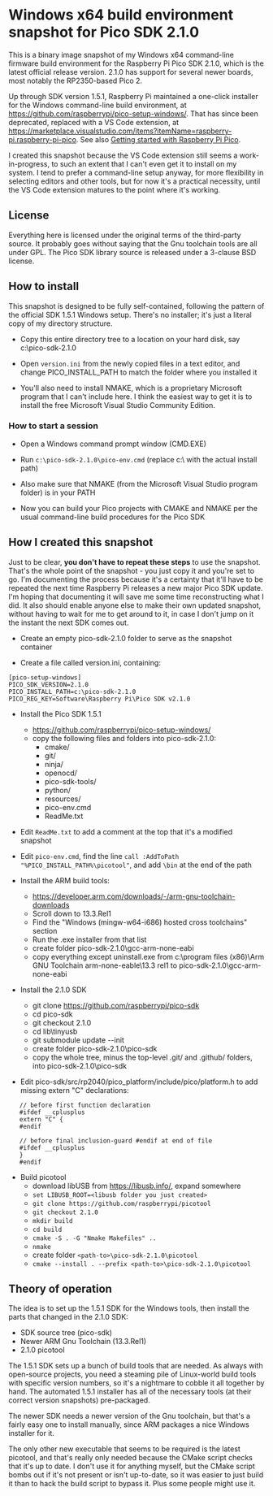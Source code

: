 # Windows x64 build environment snapshot for Pico SDK 2.1.0

This is a binary image snapshot of my Windows x64 command-line
firmware build environment for the Raspberry Pi Pico SDK 2.1.0,
which is the latest official release version.  2.1.0 has support
for several newer boards, most notably the RP2350-based Pico 2.

Up through SDK version 1.5.1, Raspberry Pi maintained a one-click
installer for the Windows command-line build environment, at
https://github.com/raspberrypi/pico-setup-windows/.  That has 
since been deprecated, replaced with a VS Code extension, at
https://marketplace.visualstudio.com/items?itemName=raspberry-pi.raspberry-pi-pico.
See also [Getting started with Raspberry Pi Pico](https://datasheets.raspberrypi.com/pico/getting-started-with-pico.pdf).

I created this snapshot because the VS Code extension still seems a
work-in-progress, to such an extent that I can't even get it to
install on my system.  I tend to prefer a command-line setup anyway,
for more flexibility in selecting editors and other tools, but for now
it's a practical necessity, until the VS Code extension matures to the
point where it's working.

## License

Everything here is licensed under the original terms of the third-party source.
It probably goes without saying that the Gnu toolchain tools are all under GPL.
The Pico SDK library source is released under a 3-clause BSD license.


## How to install

This snapshot is designed to be fully self-contained, following the
pattern of the official SDK 1.5.1 Windows setup.  There's no
installer; it's just a literal copy of my directory structure.

* Copy this entire directory tree to a location on your hard disk, say c:\pico-sdk-2.1.0

* Open `version.ini` from the newly copied files in a text editor, and change PICO_INSTALL_PATH to match the folder where you installed it

* You'll also need to install NMAKE, which is a proprietary Microsoft program that I can't include here.
  I think the easiest way to get it is to install the free Microsoft Visual Studio Community Edition.


### How to start a session

* Open a Windows command prompt window (CMD.EXE)

* Run `c:\pico-sdk-2.1.0\pico-env.cmd` (replace c:\ with the actual install path)

* Also make sure that NMAKE (from the Microsoft Visual Studio program folder) is in your PATH

* Now you can build your Pico projects with CMAKE and NMAKE per the usual command-line build procedures for the Pico SDK


## How I created this snapshot

Just to be clear, **you don't have to repeat these steps** to use the snapshot.
That's the whole point of the snapshot - you just copy it and you're set to go.
I'm documenting the process because it's a certainty that it'll have to be
repeated the next time Raspberry Pi releases a new major Pico SDK update.
I'm hoping that documenting it will save me some time reconstructing what I did.
It also should enable anyone else to make their own updated snapshot, without
having to wait for me to get around to it, in case I don't jump on it the instant
the next SDK comes out.


* Create an empty pico-sdk-2.1.0 folder to serve as the snapshot container

* Create a file called version.ini, containing:
```
[pico-setup-windows]
PICO_SDK_VERSION=2.1.0
PICO_INSTALL_PATH=c:\pico-sdk-2.1.0
PICO_REG_KEY=Software\Raspberry Pi\Pico SDK v2.1.0
```

* Install the Pico SDK 1.5.1
   * https://github.com/raspberrypi/pico-setup-windows/
   * copy the following files and folders into pico-sdk-2.1.0:
       * cmake/
       * git/
       * ninja/
       * openocd/
       * pico-sdk-tools/
       * python/
       * resources/
       * pico-env.cmd
       * ReadMe.txt

* Edit `ReadMe.txt` to add a comment at the top that it's a modified snapshot

* Edit `pico-env.cmd`, find the line `call :AddToPath "%PICO_INSTALL_PATH%\picotool"`, and add `\bin` at the end of the path

* Install the ARM build tools:
   * https://developer.arm.com/downloads/-/arm-gnu-toolchain-downloads
   * Scroll down to 13.3.Rel1
   * Find the "Windows (mingw-w64-i686) hosted cross toolchains" section
   * Run the .exe installer from that list
   * create folder pico-sdk-2.1.0\gcc-arm-none-eabi
   * copy everything except uninstall.exe from c:\program files (x86)\Arm GNU Toolchain arm-none-eable\13.3 rel1 to pico-sdk-2.1.0\gcc-arm-none-eabi

* Install the 2.1.0 SDK
   * git clone https://github.com/raspberrypi/pico-sdk
   * cd pico-sdk
   * git checkout 2.1.0
   * cd lib\tinyusb
   * git submodule update --init
   * create folder pico-sdk-2.1.0\pico-sdk
   * copy the whole tree, minus the top-level .git/ and .github/ folders, into pico-sdk-2.1.0\pico-sdk

* Edit pico-sdk/src/rp2040/pico_platform/include/pico/platform.h to add missing extern "C" declarations:
```
   // before first function declaration
   #ifdef __cplusplus
   extern "C" {
   #endif

   // before final inclusion-guard #endif at end of file
   #ifdef __cplusplus
   }
   #endif
```

* Build picotool
   * download libUSB from https://libusb.info/, expand somewhere
   * `set LIBUSB_ROOT=<libusb folder you just created>`
   * `git clone https://github.com/raspberrypi/picotool`
   * `git checkout 2.1.0`
   * `mkdir build`
   * `cd build`
   * `cmake -S . -G "Nmake Makefiles" ..`
   * `nmake`
   * create folder `<path-to>\pico-sdk-2.1.0\picotool`
   * `cmake --install . --prefix <path-to>\pico-sdk-2.1.0\picotool`


## Theory of operation

The idea is to set up the 1.5.1 SDK for the Windows tools, then install
the parts that changed in the 2.1.0 SDK:

  - SDK source tree (pico-sdk)
  - Newer ARM Gnu Toolchain (13.3.Rel1)
  - 2.1.0 picotool

The 1.5.1 SDK sets up a bunch of build tools that are needed.  As always
with open-source projects, you need a steaming pile of Linux-world build
tools with specific version numbers, so it's a nightmare to cobble it all
together by hand.  The automated 1.5.1 installer has all of the necessary
tools (at their correct version snapshots) pre-packaged.

The newer SDK needs a newer version of the Gnu toolchain, but that's a
fairly easy one to install manually, since ARM packages a nice Windows
installer for it.

The only other new executable that seems to be required is the latest
picotool, and that's really only needed because the CMake script
checks that it's up to date.  I don't use it for anything myself, but
the CMake script bombs out if it's not present or isn't up-to-date,
so it was easier to just build it than to hack the build script to
bypass it.  Plus some people might use it.

